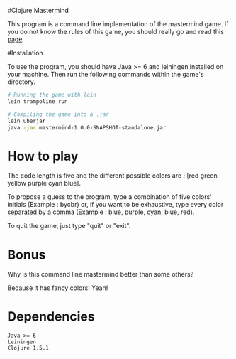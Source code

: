 #Clojure Mastermind

This program is a command line implementation of the mastermind game. If you do not know
the rules of this game, you should really go and read this [page](http://en.wikipedia.org/wiki/Mastermind_(board_game)).

#Installation

To use the program, you should have Java >= 6 and leiningen installed on your machine. Then run the
following commands within the game's directory.

```sh
# Running the game with lein
lein trampoline run

# Compiling the game into a .jar
lein uberjar
java -jar mastermind-1.0.0-SNAPSHOT-standalone.jar
```

# How to play

The code length is five and the different possible colors are : [red green yellow purple cyan blue].

To propose a guess to the program, type a combination of five colors' initials (Example : bycbr) or, if you want to be exhaustive, type every color separated by a comma (Example : blue, purple, cyan, blue, red).

To quit the game, just type "quit" or "exit".

# Bonus
Why is this command line mastermind better than some others? 

Because it has fancy colors! Yeah!

# Dependencies

    Java >= 6
    Leiningen
    Clojure 1.5.1